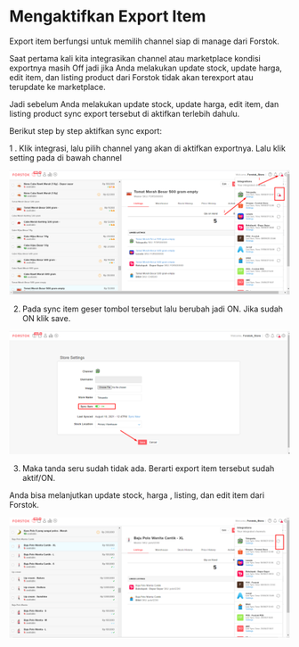 # Mengaktifkan Export Item

Export item berfungsi untuk memilih channel siap di manage dari Forstok.

Saat pertama kali kita integrasikan channel atau marketplace kondisi exportnya masih Off jadi jika Anda melakukan update stock, update harga, edit item, dan listing product dari Forstok tidak akan terexport atau terupdate ke marketplace.

Jadi sebelum Anda melakukan update stock, update harga, edit item, dan listing product sync export tersebut di aktifkan terlebih dahulu.

Berikut step by step aktifkan sync export:

1 . Klik integrasi, lalu pilih channel yang akan di aktifkan exportnya. Lalu klik setting pada di bawah channel

![](../../.gitbook/assets/image%20%28402%29.png)

2. Pada sync item geser tombol tersebut lalu berubah jadi ON. Jika sudah ON klik save.

![](../../.gitbook/assets/image%20%28403%29.png)

3. Maka tanda seru sudah tidak ada. Berarti export item tersebut sudah aktif/ON.

Anda bisa melanjutkan update stock, harga , listing, dan edit item dari Forstok.

![](../../.gitbook/assets/image%20%28405%29.png)

